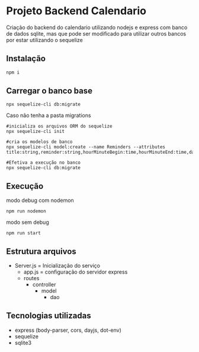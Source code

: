 # Projeto Backend Calendario

Criação do backend do calendario utilizando nodejs e express com banco de dados sqlite, mas que pode ser modificado para utilizar outros bancos por estar utilizando o sequelize

## Instalação

```bash
npm i
```

## Carregar o banco base
```
npx sequelize-cli db:migrate
```

Caso não tenha a pasta migrations

```
#inicializa os arquivos ORM do sequelize
npx sequelize-cli init

#cria os modelos de banco
npx sequelize-cli model:create --name Reminders --attributes title:string,reminder:string,hourMinuteBegin:time,hourMinuteEnd:time,date:date

#Efetiva a execução no banco
npx sequelize-cli db:migrate
```

## Execução

modo debug com nodemon
```
npm run nodemon
```

modo sem debug
```
npm run start
```

## Estrutura arquivos
- Server.js = Inicialização do serviço
    - app.js = configuração do servidor express
    - routes
        - controller
            - model
                - dao


## Tecnologias utilizadas
- express (body-parser, cors, dayjs, dot-env)
- sequelize
- sqlite3





